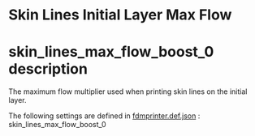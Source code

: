 # Skin Lines Initial Layer Max Flow


# skin_lines_max_flow_boost_0 description
The maximum flow multiplier used when printing skin lines on the initial layer.

The following settings are defined in [fdmprinter.def.json](https://github.com/smartavionics/Cura/blob/mb-master/resources/definitions/fdmprinter.def.json) : skin_lines_max_flow_boost_0